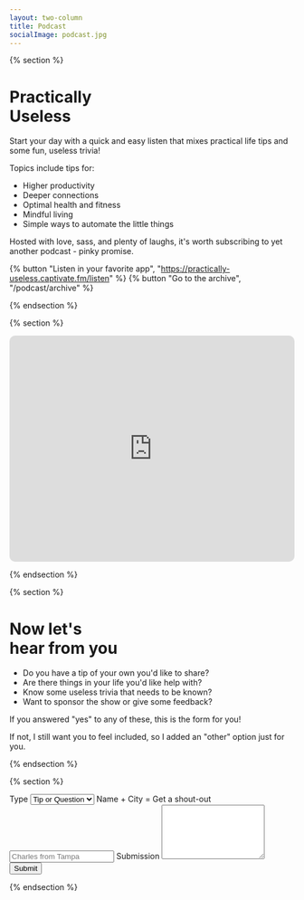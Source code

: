 ```yaml
---
layout: two-column
title: Podcast
socialImage: podcast.jpg
---
```


{% section %}

# Practically <br> Useless

Start your day with a quick and easy listen that mixes practical life tips and some fun, useless trivia!

Topics include tips for:

- Higher productivity
- Deeper connections
- Optimal health and fitness
- Mindful living
- Simple ways to automate the little things

Hosted with love, sass, and plenty of laughs, it's worth subscribing to yet another podcast - pinky promise.

{% button "Listen in your favorite app", "https://practically-useless.captivate.fm/listen" %}
{% button "Go to the archive", "/podcast/archive" %}

{% endsection %}

{% section %}

<div style="width: 100%; height: 400px; border-radius: 10px; overflow: hidden;"><iframe style="width: 100%; height: 100%;" frameborder="no" scrolling="no" seamless src="https://player.captivate.fm/show/f368b04e-dde4-47b9-84fc-116c56251601/" title="Podcast player"></iframe></div>

{% endsection %}

{% section %}

# Now let's <br> hear from you

- Do you have a tip of your own you'd like to share?
- Are there things in your life you'd like help with?
- Know some useless trivia that needs to be known?
- Want to sponsor the show or give some feedback?

If you answered "yes" to any of these, this is the form for you!

If not, I still want you to feel included, so I added an "other" option just for you.

{% endsection %}

{% section %}

<form class="podcast-form" name="podcast-form" method="POST" netlify>
  <label for="type">Type</label>
  <select name="type" required>
    <option value="topic">Tip or Question</option>
    <option value="trivia">Trivia</option>
    <option value="sponsor">Sponsorship</option>
    <option value="feedback">Feedback</option>
    <option value="other">Other</option>
  </select>
  <label for="name">Name + City =  Get a shout-out</label>
  <input name="name" placeholder="Charles from Tampa"></input>
  <label for="message">Submission</label>
  <textarea name="message" rows="6" required></textarea>
  <button type="submit">Submit</button>
</form>

{% endsection %}
